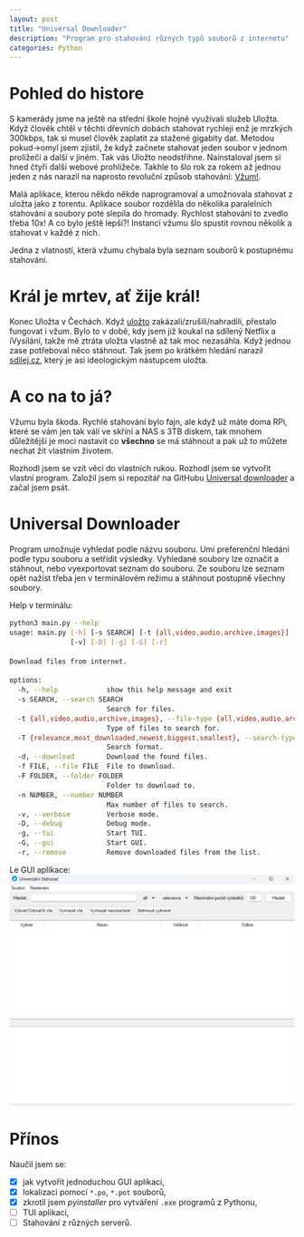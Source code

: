```yaml
---
layout: post
title: "Universal Downloader"
description: "Program pro stahování různých typů souborů z internetu"
categories: Python
---
```


# Pohled do histore

S kamerády jsme na ještě na střední škole hojně využívali služeb Uložta. Když člověk chtěl v těchti dřevních dobách stahovat rychleji enž je mrzkých 300kbps, tak si musel člověk zaplatit za stažené gigabity dat. Metodou pokud->omyl jsem zjistil, že když začnete stahovat jeden soubor v jednom prolížeči a další v jiném. Tak vás Uložto neodstřihne. Nainstaloval jsem si hned čtyři další webové prohlížeče. Takhle to šlo rok za rokem až jednou jeden z nás narazil na naprosto revoluční způsob stahování: [Vžum!](https://vzum.hys.cz/). 

Malá aplikace, kterou někdo někde naprogramoval a umožnovala stahovat z uložta jako z torentu. Aplikace soubor rozdělila do několika paralelních stahování a soubory poté slepila do hromady. Rychlost stahování to zvedlo třeba 10x! A co bylo ještě lepší?! Instancí vžumu šlo spustit rovnou několik a stahovat v každé z nich.

Jedna z vlatností, která vžumu chybala byla seznam souborů k postupnému stahování. 

# Král je mrtev, ať žije král!

Konec Uložta v Čechách. Když [uložto](https://ulozto.cz/) zakázali/zrušili/nahradili, přestalo fungovat i vžum. Bylo to v době, kdy jsem již koukal na sdílený Netflix a íVysílání, takže mě ztráta uložta vlastně až tak moc nezasáhla. Když jednou zase potřeboval něco stáhnout. Tak jsem po krátkém hledání narazil [sdilej.cz](https://www.sdilej.cz/), který je asi ideologickým nástupcem uložta.

# A co na to já?

Vžumu byla škoda. Rychlé stahování bylo fajn, ale když už máte doma RPi, které se vám jen tak válí ve skříni a NAS s 3TB diskem, tak mnohem důležitější je moci nastavit co **všechno** se má stáhnout a pak už to můžete nechat žít vlastním životem.

Rozhodl jsem se vzít věci do vlastních rukou. Rozhodl jsem se vytvořit vlastní program. Založil jsem si repozitář na GitHubu [Universal downloader](https://github.com/elPytel/Universal_downloader) a začal jsem psát.

# Universal Downloader

Program umožnuje vyhledat podle názvu souboru. Umí preferenční hledání podle typu souboru a setřídit výsledky. Vyhledané soubory lze označit a stáhnout, nebo vyexportovat seznam do souboru. Ze souboru lze seznam opět nažíst třeba jen v terminálovém režimu a stáhnout postupně všechny soubory.

Help v terminálu:
```bash
python3 main.py --help
usage: main.py [-h] [-s SEARCH] [-t {all,video,audio,archive,images}] [-T {relevance,most_downloaded,newest,biggest,smallest}] [-d] [-f FILE] [-F FOLDER] [-n NUMBER]
               [-v] [-D] [-g] [-G] [-r]

Download files from internet.

options:
  -h, --help            show this help message and exit
  -s SEARCH, --search SEARCH
                        Search for files.
  -t {all,video,audio,archive,images}, --file-type {all,video,audio,archive,images}
                        Type of files to search for.
  -T {relevance,most_downloaded,newest,biggest,smallest}, --search-type {relevance,most_downloaded,newest,biggest,smallest}
                        Search format.
  -d, --download        Download the found files.
  -f FILE, --file FILE  File to download.
  -F FOLDER, --folder FOLDER
                        Folder to download to.
  -n NUMBER, --number NUMBER
                        Max number of files to search.
  -v, --verbose         Verbose mode.
  -D, --debug           Debug mode.
  -g, --tui             Start TUI.
  -G, --gui             Start GUI.
  -r, --remove          Remove downloaded files from the list.
```

Le GUI aplikace:
![app](https://github.com/elPytel/Universal_downloader/raw/main/assets/app.png)

# Přínos

Naučil jsem se:
- [x] jak vytvořit jednoduchou GUI aplikaci,
- [x] lokalizaci pomocí `*.po`, `*.pot` souborů,
- [x] zkrotil jsem *pyinstaller* pro vytváření `.exe` programů z Pythonu,
- [ ] TUI aplikaci,
- [ ] Stahování z různých serverů.